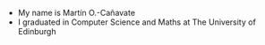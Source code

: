 - My name is Martín O.-Cañavate
- I graduated in Computer Science and Maths at The University of Edinburgh

<!---
martino-canavate/martino-canavate is a ✨ special ✨ repository because its `README.md` (this file) appears on your GitHub profile.
You can click the Preview link to take a look at your changes.
--->
